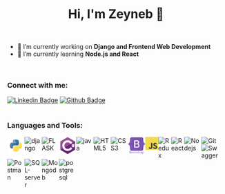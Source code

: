 
<h1 align="center">Hi, I'm Zeyneb 👋</h1>

<br />

- 🔭 I’m currently working on **Django and Frontend Web Development**
- 🌱 I’m currently learning **Node.js and React**  

<br />

<h3 align="left">Connect with me:</h3>

[![Linkedin Badge](https://img.shields.io/badge/LinkedIn-0077B5?style=for-the-badge&logo=linkedin&logoColor=white)](https://www.linkedin.com/in/zeynep-esra-%C3%B6zt%C3%BCrk-aab75b1a2/)   [![Github Badge](https://img.shields.io/badge/GitHub-100000?style=for-the-badge&logo=github&logoColor=white)](https://github.com/zeynebesra/)   
<br />

<h3 align="left">Languages and Tools:</h3>

<img align="left" alt="Python" width="40px" src="https://raw.githubusercontent.com/github/explore/cebd63002168a05a6a642f309227eefeccd92950/topics/python/python.png" />
<img align="left" alt="django" width="40px" src="https://avatars.githubusercontent.com/u/27804?s=200&v=4" />
<img align="left" alt="FLASK" width="40px" src="https://banner2.cleanpng.com/20180508/qyw/kisspng-flask-python-web-framework-web-application-tutoria-5af1dbb70b6430.1030595115257998630467.jpg" />
<img align="left" alt="csharp" width="40px" src="https://raw.githubusercontent.com/devicons/devicon/master/icons/csharp/csharp-original.svg"  />
 <img align="left"  alt="java" width="40px" src="https://cdn.icon-icons.com/icons2/2415/PNG/512/java_original_wordmark_logo_icon_146459.png" />
<img align="left" alt="HTML5" width="40px" src="https://cdn.icon-icons.com/icons2/2415/PNG/512/html_original_wordmark_logo_icon_146478.png" />
<img align="left" alt="CSS3" width="40px" src="https://cdn.icon-icons.com/icons2/2415/PNG/512/css_original_wordmark_logo_icon_146576.png" />
<img align="left" alt="bootstrap" width="40px" src="https://raw.githubusercontent.com/devicons/devicon/master/icons/bootstrap/bootstrap-plain-wordmark.svg" />
<img align="left" alt="JavaScript" width="30px" src="https://raw.githubusercontent.com/github/explore/80688e429a7d4ef2fca1e82350fe8e3517d3494d/topics/javascript/javascript.png" />
<img align="left" alt="Redux" width="30px" src="https://pics.freeicons.io/uploads/icons/png/9818154791551942292-512.png" />
<img align="left" alt="React" width="30px" src="https://cdn.icon-icons.com/icons2/2415/PNG/512/react_original_wordmark_logo_icon_146375.png" />
<img align="left" alt="Nodejs" width="40px" src="https://cdn.icon-icons.com/icons2/2415/PNG/512/nodejs_original_wordmark_logo_icon_146412.png" />
<img align="left" alt="Git" width="40px" src="https://cdn.icon-icons.com/icons2/2415/PNG/512/git_original_wordmark_logo_icon_146510.png" />
<img align="left" alt="Swagger" width="40px" src="https://cdn.icon-icons.com/icons2/2107/PNG/512/file_type_swagger_icon_130134.png" />

<img align="left" alt="Postman" width="40px" src="https://user-images.githubusercontent.com/7853266/44114706-9c72dd08-9fd1-11e8-8d9d-6d9d651c75ad.png" />
<img align="left" alt="SQL-server" width="40px" src="https://cdn-icons-png.flaticon.com/512/5968/5968409.png" />
<img align="left" alt="Mongodb" width="40px" src="https://cdn.icon-icons.com/icons2/2415/PNG/512/mongodb_original_wordmark_logo_icon_146425.png" />
<img align="left" alt="postgresql" width="40px" src="https://cdn.icon-icons.com/icons2/2415/PNG/512/postgresql_plain_wordmark_logo_icon_146390.png"   />


<!-- Languages and Tools link -->





